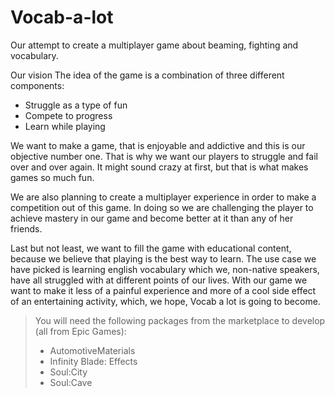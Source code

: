 # Vocab-a-lot
Our attempt to create a multiplayer game about beaming, fighting and vocabulary.

Our vision
The idea of the game is a combination of three different components:

- Struggle as a type of fun
- Compete to progress
- Learn while playing

We want to make a game, that is enjoyable and addictive and this is our objective number one. That is why we want our players to struggle and fail over and over again. It might sound crazy at first, but that is what makes games so much fun.

We are also planning to create a multiplayer experience in order to make a competition out of this game. In doing so we are challenging the player to achieve mastery in our game and become better at it than any of her friends.

Last but not least, we want to fill the game with educational content, because we believe that playing is the best way to learn. The use case we have picked is learning english vocabulary which we, non-native speakers, have all struggled with at different points of our lives. With our game we want to make it less of a painful experience and more of a cool side effect of an entertaining activity, which, we hope, Vocab a lot is going to become.


> You will need the following packages from the marketplace to develop (all from Epic Games):
>   - AutomotiveMaterials
>   - Infinity Blade: Effects
>   - Soul:City
>   - Soul:Cave
  
